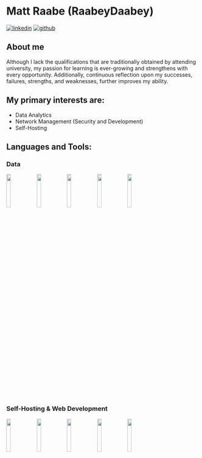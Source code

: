 # Matt Raabe (RaabeyDaabey)
<p align="left">
  <a href="https://www.linkedin.com/in/mattraabe/"><img alt="linkedin" title="Connect with me on LinkedIn" src="https://img.shields.io/badge/LinkedIn-Connect-white"/></a>
  <a href="https://github.com/mattraabe"><img alt="github" title="Follow me on Github" src="https://img.shields.io/github/followers/mattraabe?style=social"/></a>
</p>

## About me
Although I lack the qualifications that are traditionally obtained by attending university, my passion for learning is ever-growing and strengthens with every opportunity. Additionally, continuous reflection upon my successes, failures, strengths, and weaknesses, further improves my ability.

## My primary interests are:
* Data Analytics
* Network Management (Security and Development)
* Self-Hosting


## Languages and Tools:

<h3> Data </h3>
<p>
  <code><img width="15%" src="https://www.vectorlogo.zone/logos/python/python-ar21.svg"></code>
  <code><img width="15%" src="https://www.vectorlogo.zone/logos/grafana/grafana-ar21.svg"></code>
  <code><img width="15%" src="https://www.vectorlogo.zone/logos/influxdata/influxdata-ar21.svg"></code>
  <code><img width="15%" src="https://www.vectorlogo.zone/logos/prometheusio/prometheusio-ar21.svg"></code>
  <code><img width="15%" src="https://www.vectorlogo.zone/logos/microsoft_powerbi/microsoft_powerbi-ar21.svg"></code>
</p>

<h3> Self-Hosting & Web Development </h3>
<p>
  <code><img width="15%" src="https://www.vectorlogo.zone/logos/docker/docker-ar21.svg"></code>
  <code><img width="15%" src="https://www.vectorlogo.zone/logos/nginx/nginx-ar21.svg"></code>
  <code><img width="15%" src="https://www.vectorlogo.zone/logos/cloudflare/cloudflare-ar21.svg"></code>
  <code><img width="15%" src="https://www.vectorlogo.zone/logos/pocoo_flask/pocoo_flask-ar21.svg"></code>
  <code><img width="15%" src="https://www.vectorlogo.zone/logos/getbootstrap/getbootstrap-ar21.svg"></code>
</p>

